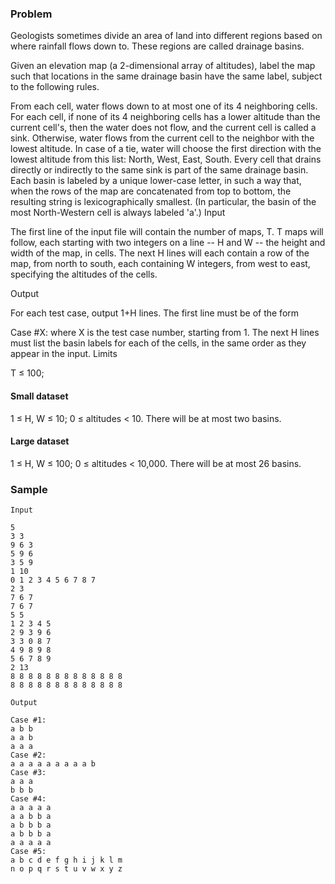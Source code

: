 ### Problem

Geologists sometimes divide an area of land into different regions based on where rainfall flows down to. These regions are called drainage basins.

Given an elevation map (a 2-dimensional array of altitudes), label the map such that locations in the same drainage basin have the same label, subject to the following rules.

From each cell, water flows down to at most one of its 4 neighboring cells.
For each cell, if none of its 4 neighboring cells has a lower altitude than the current cell's, then the water does not flow, and the current cell is called a sink.
Otherwise, water flows from the current cell to the neighbor with the lowest altitude.
In case of a tie, water will choose the first direction with the lowest altitude from this list: North, West, East, South.
Every cell that drains directly or indirectly to the same sink is part of the same drainage basin. Each basin is labeled by a unique lower-case letter, in such a way that, when the rows of the map are concatenated from top to bottom, the resulting string is lexicographically smallest. (In particular, the basin of the most North-Western cell is always labeled 'a'.)
Input

The first line of the input file will contain the number of maps, T. T maps will follow, each starting with two integers on a line -- H and W -- the height and width of the map, in cells. The next H lines will each contain a row of the map, from north to south, each containing W integers, from west to east, specifying the altitudes of the cells.

Output

For each test case, output 1+H lines. The first line must be of the form

Case #X:
where X is the test case number, starting from 1. The next H lines must list the basin labels for each of the cells, in the same order as they appear in the input.
Limits

T ≤ 100;

#### Small dataset

1 ≤ H, W ≤ 10;
0 ≤ altitudes < 10.
There will be at most two basins.

#### Large dataset

1 ≤ H, W ≤ 100;
0 ≤ altitudes < 10,000.
There will be at most 26 basins.


### Sample

 	
``` 
Input 

5
3 3
9 6 3
5 9 6
3 5 9
1 10
0 1 2 3 4 5 6 7 8 7
2 3
7 6 7
7 6 7
5 5
1 2 3 4 5
2 9 3 9 6
3 3 0 8 7
4 9 8 9 8
5 6 7 8 9
2 13
8 8 8 8 8 8 8 8 8 8 8 8 8
8 8 8 8 8 8 8 8 8 8 8 8 8
```


```
Output 

Case #1:
a b b
a a b
a a a
Case #2:
a a a a a a a a a b
Case #3:
a a a
b b b
Case #4:
a a a a a
a a b b a
a b b b a
a b b b a
a a a a a
Case #5:
a b c d e f g h i j k l m
n o p q r s t u v w x y z
```

